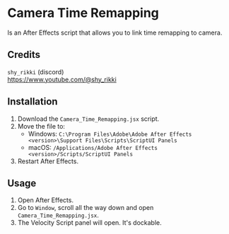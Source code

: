 # Camera Time Remapping
Is an After Effects script that allows you to link time remapping to camera.  

## Credits
`shy_rikki` (discord)  
https://www.youtube.com/@shy_rikki  

## Installation
1. Download the `Camera_Time_Remapping.jsx` script.  
2. Move the file to:  
   - Windows: `C:\Program Files\Adobe\Adobe After Effects <version>\Support Files\Scripts\ScriptUI Panels`  
   - macOS: `/Applications/Adobe After Effects <version>/Scripts/ScriptUI Panels`  
3. Restart After Effects.  

## Usage
1. Open After Effects.  
2. Go to `Window`, scroll all the way down and open `Camera_Time_Remapping.jsx`.  
3. The Velocity Script panel will open. It's dockable.  

